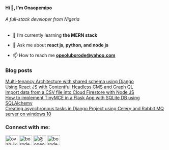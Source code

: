 <h4>Hi 👋, I'm Onaopemipo</h4>
<h6>A full-stack developer from Nigeria</h6>

- 🌱 I’m currently learning **the MERN stack**

- 💬 Ask me about **react js, python, and node js**

- 📫 How to reach me **opeoluborode@yahoo.com**

### Blog posts
<!-- BLOG-POST-LIST:START -->
[Multi-tenancy Architecture with shared schema using Django](https://medium.com/@opeoluborode_9605/multi-tenancy-architecture-with-shared-schema-using-django-17559b35820)
<br/>
[Using React JS with Contentful Headless CMS and Graph QL](https://medium.com/@opeoluborode_9605/using-react-js-with-contentful-headless-cms-and-graph-ql-ba716bddf72)
<br/>
[Import data from a CSV file into Cloud Firestore with Node JS](https://medium.com/@opeoluborode_9605/import-data-from-a-csv-file-into-cloud-firestore-with-node-js-e4faae454696)
<br/>
[How to implement TinyMCE in a Flask App with SQLite DB using SQLAlchemy](https://medium.com/@opeoluborode_9605/how-to-implement-tinymce-in-a-flask-app-with-sqlite-db-using-sqlalchemy-258cb1e96f65)
<br/>
[Creating asynchronous tasks in Django Project using Celery and Rabbit MQ server on windows 10](https://medium.com/towardsdev/creating-asynchronous-tasks-in-django-project-using-celery-and-rabbit-mq-server-on-windows-10-35acb42ad27)

<!-- BLOG-POST-LIST:END -->

<h3 align="left">Connect with me:</h3>
<p align="left">
<a href="https://twitter.com/ovah_lk" target="blank"><img align="center" src="https://raw.githubusercontent.com/rahuldkjain/github-profile-readme-generator/master/src/images/icons/Social/twitter.svg" alt="ovah_lk" height="30" width="40" /></a>
<a href="https://instagram.com/borodedamie" target="blank"><img align="center" src="https://raw.githubusercontent.com/rahuldkjain/github-profile-readme-generator/master/src/images/icons/Social/instagram.svg" alt="borodedamie" height="30" width="40" /></a>
<a href="https://medium.com/@opeoluborode_9605" target="blank"><img align="center" src="https://raw.githubusercontent.com/rahuldkjain/github-profile-readme-generator/master/src/images/icons/Social/medium.svg" alt="@opeoluborode_9605" height="30" width="40" /></a>
<a href="https://www.leetcode.com/borodedamie" target="blank"><img align="center" src="https://raw.githubusercontent.com/rahuldkjain/github-profile-readme-generator/master/src/images/icons/Social/leet-code.svg" alt="borodedamie" height="30" width="40" /></a>
</p>
